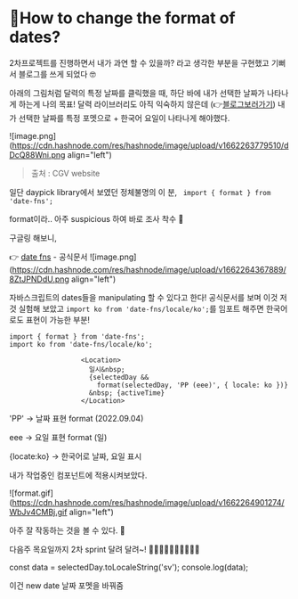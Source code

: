 # How to change the format of dates?

2차프로젝트를 진행하면서 내가 과연 할 수 있을까? 라고 생각한 부분을 구현했고 기뻐서 블로그를 쓰게 되었다 🤓

아래의 그림처럼 달력의 특정 날짜를 클릭했을 때, 하단 바에 내가 선택한 날짜가 나타나게 하는게 나의 목표!
달력 라이브러리도 아직 익숙하지 않은데 (👉[블로그보러가기](https://suzie.hashnode.dev/a-nice-calendar-library-for-react)) 내가 선택한 날짜를 특정 포멧으로 + 한국어 요일이 나타나게 해야했다.


![image.png](https://cdn.hashnode.com/res/hashnode/image/upload/v1662263779510/dDcQ88Wni.png align="left")

> 출처 : CGV website

일단 daypick library에서 보였던 정체불명의 이 분, `
import { format } from 'date-fns';`

format이라.. 아주 suspicious 하여 바로 조사 착수 🤔

구글링 해보니,

👉 [date fns](https://date-fns.org/) - 공식문서
![image.png](https://cdn.hashnode.com/res/hashnode/image/upload/v1662264367889/8ZtJPNDdU.png align="left")

자바스크립트의 dates들을 manipulating 할 수 있다고 한다! 
공식문서를 보며 이것 저것 실험해 보았고 `import ko from 'date-fns/locale/ko';`를 임포트 해주면 한국어로도 표현이 가능한 부분!

```
import { format } from 'date-fns';
import ko from 'date-fns/locale/ko';

                  <Location>
                    일시&nbsp;
                    {selectedDay &&
                      format(selectedDay, 'PP (eee)', { locale: ko })}
                    &nbsp; {activeTime}
                  </Location>
```

'PP' -> 날짜 표현 format (2022.09.04)

eee -> 요일 표현 format (일)

{locate:ko} -> 한국어로 날짜, 요일 표시

내가 작업중인 컴포넌트에 적용시켜보았다.


![format.gif](https://cdn.hashnode.com/res/hashnode/image/upload/v1662264901274/WbJv4CMBj.gif align="left")

아주 잘 작동하는 것을 볼 수 있다. 🥹

다음주 목요일까지 2차 sprint 달려 달려~! 🏃‍♀️🏃‍♀️🏃‍♂️🏃‍♂️🏃‍♂️

  const data = selectedDay.toLocaleString('sv');
  console.log(data);

이건 new date 날짜 포멧을 바꿔줌 